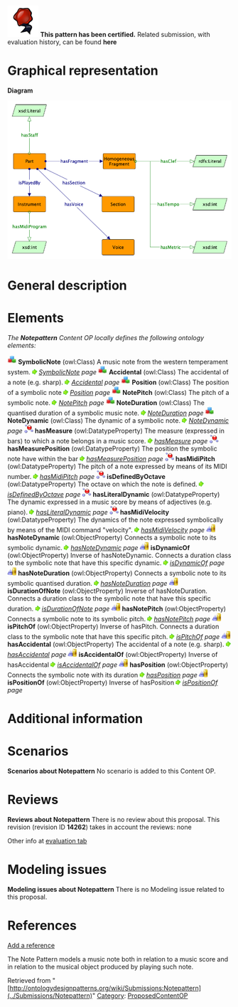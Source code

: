 [![](../images/thumb/b/b5/Certified.png/70px-Certified.png)](../Image/Certified.png "Certified.png") __This pattern has been certified.__
Related submission, with evaluation history, can be found __here__





#  Graphical representation


__Diagram__




[![Image:Scorepart_pattern.png](../images/0/02/Scorepart_pattern.png)](../Image/Scorepart_pattern.png "Image:Scorepart_pattern.png")




#  General description


  




#  Elements


_The __Notepattern__ Content OP locally defines the following ontology elements:_



[![Class](../images/thumb/2/27/Class.gif/20px-Class.gif)](../Image/Class.gif "Class") __SymbolicNote__ (owl:Class) A music note from the western temperament system. 
 [![](../images/thumb/8/87/ArrowRight.gif/11px-ArrowRight.gif)](../Image/ArrowRight.gif "ArrowRight.gif") _[SymbolicNote](../Submissions/Notepattern/SymbolicNote "Submissions:Notepattern/SymbolicNote") page_
[![Class](../images/thumb/2/27/Class.gif/20px-Class.gif)](../Image/Class.gif "Class") __Accidental__ (owl:Class) The accidental of a note (e.g. sharp). 
 [![](../images/thumb/8/87/ArrowRight.gif/11px-ArrowRight.gif)](../Image/ArrowRight.gif "ArrowRight.gif") _[Accidental](../Submissions/Notepattern/Accidental "Submissions:Notepattern/Accidental") page_
[![Class](../images/thumb/2/27/Class.gif/20px-Class.gif)](../Image/Class.gif "Class") __Position__ (owl:Class) The position of a symbolic note 
 [![](../images/thumb/8/87/ArrowRight.gif/11px-ArrowRight.gif)](../Image/ArrowRight.gif "ArrowRight.gif") _[Position](../Submissions/Notepattern/Position "Submissions:Notepattern/Position") page_
[![Class](../images/thumb/2/27/Class.gif/20px-Class.gif)](../Image/Class.gif "Class") __NotePitch__ (owl:Class) The pitch of a symbolic note. 
 [![](../images/thumb/8/87/ArrowRight.gif/11px-ArrowRight.gif)](../Image/ArrowRight.gif "ArrowRight.gif") _[NotePitch](../Submissions/Notepattern/NotePitch "Submissions:Notepattern/NotePitch") page_
[![Class](../images/thumb/2/27/Class.gif/20px-Class.gif)](../Image/Class.gif "Class") __NoteDuration__ (owl:Class) The quantised duration of a symbolic music note. 
 [![](../images/thumb/8/87/ArrowRight.gif/11px-ArrowRight.gif)](../Image/ArrowRight.gif "ArrowRight.gif") _[NoteDuration](../Submissions/Notepattern/NoteDuration "Submissions:Notepattern/NoteDuration") page_
[![Class](../images/thumb/2/27/Class.gif/20px-Class.gif)](../Image/Class.gif "Class") __NoteDynamic__ (owl:Class) The dynamic of a symbolic note. 
 [![](../images/thumb/8/87/ArrowRight.gif/11px-ArrowRight.gif)](../Image/ArrowRight.gif "ArrowRight.gif") _[NoteDynamic](../Submissions/Notepattern/NoteDynamic "Submissions:Notepattern/NoteDynamic") page_
[![DatatypeProperty](../images/thumb/a/a5/DatatypeProperty.gif/20px-DatatypeProperty.gif)](../Image/DatatypeProperty.gif "DatatypeProperty") __hasMeasure__ (owl:DatatypeProperty) The measure (expressed in bars) to which a note belongs in a music score. 
 [![](../images/thumb/8/87/ArrowRight.gif/11px-ArrowRight.gif)](../Image/ArrowRight.gif "ArrowRight.gif") _[hasMeasure](../Submissions/Notepattern/hasMeasure "Submissions:Notepattern/hasMeasure") page_
[![DatatypeProperty](../images/thumb/a/a5/DatatypeProperty.gif/20px-DatatypeProperty.gif)](../Image/DatatypeProperty.gif "DatatypeProperty") __hasMeasurePosition__ (owl:DatatypeProperty) The position the symbolic note have within the bar 
 [![](../images/thumb/8/87/ArrowRight.gif/11px-ArrowRight.gif)](../Image/ArrowRight.gif "ArrowRight.gif") _[hasMeasurePosition](../Submissions/Notepattern/hasMeasurePosition "Submissions:Notepattern/hasMeasurePosition") page_
[![DatatypeProperty](../images/thumb/a/a5/DatatypeProperty.gif/20px-DatatypeProperty.gif)](../Image/DatatypeProperty.gif "DatatypeProperty") __hasMidiPitch__ (owl:DatatypeProperty) The pitch of a note expressed by means of its MIDI number. 
 [![](../images/thumb/8/87/ArrowRight.gif/11px-ArrowRight.gif)](../Image/ArrowRight.gif "ArrowRight.gif") _[hasMidiPitch](../Submissions/Notepattern/hasMidiPitch "Submissions:Notepattern/hasMidiPitch") page_
[![DatatypeProperty](../images/thumb/a/a5/DatatypeProperty.gif/20px-DatatypeProperty.gif)](../Image/DatatypeProperty.gif "DatatypeProperty") __isDefinedByOctave__ (owl:DatatypeProperty) The octave on which the note is defined. 
 [![](../images/thumb/8/87/ArrowRight.gif/11px-ArrowRight.gif)](../Image/ArrowRight.gif "ArrowRight.gif") _[isDefinedByOctave](../Submissions/Notepattern/isDefinedByOctave "Submissions:Notepattern/isDefinedByOctave") page_
[![DatatypeProperty](../images/thumb/a/a5/DatatypeProperty.gif/20px-DatatypeProperty.gif)](../Image/DatatypeProperty.gif "DatatypeProperty") __hasLiteralDynamic__ (owl:DatatypeProperty) The dynamic expressed in a music score by means of adjectives (e.g. piano). 
 [![](../images/thumb/8/87/ArrowRight.gif/11px-ArrowRight.gif)](../Image/ArrowRight.gif "ArrowRight.gif") _[hasLiteralDynamic](../Submissions/Notepattern/hasLiteralDynamic "Submissions:Notepattern/hasLiteralDynamic") page_
[![DatatypeProperty](../images/thumb/a/a5/DatatypeProperty.gif/20px-DatatypeProperty.gif)](../Image/DatatypeProperty.gif "DatatypeProperty") __hasMidiVelocity__ (owl:DatatypeProperty) The dynamics of the note expressed symbolically by means of the MIDI command "velocity". 
 [![](../images/thumb/8/87/ArrowRight.gif/11px-ArrowRight.gif)](../Image/ArrowRight.gif "ArrowRight.gif") _[hasMidiVelocity](../Submissions/Notepattern/hasMidiVelocity "Submissions:Notepattern/hasMidiVelocity") page_
[![ObjectProperty](../images/thumb/c/c3/ObjectProperty.gif/20px-ObjectProperty.gif)](../Image/ObjectProperty.gif "ObjectProperty") __hasNoteDynamic__ (owl:ObjectProperty) Connects a symbolic note to its symbolic dynamic. 
 [![](../images/thumb/8/87/ArrowRight.gif/11px-ArrowRight.gif)](../Image/ArrowRight.gif "ArrowRight.gif") _[hasNoteDynamic](../Submissions/Notepattern/hasNoteDynamic "Submissions:Notepattern/hasNoteDynamic") page_
[![ObjectProperty](../images/thumb/c/c3/ObjectProperty.gif/20px-ObjectProperty.gif)](../Image/ObjectProperty.gif "ObjectProperty") __isDynamicOf__ (owl:ObjectProperty) Inverse of hasNoteDynamic. Connects a duration class to the symbolic note that have this specific dynamic. 
 [![](../images/thumb/8/87/ArrowRight.gif/11px-ArrowRight.gif)](../Image/ArrowRight.gif "ArrowRight.gif") _[isDynamicOf](../Submissions/Notepattern/isDynamicOf "Submissions:Notepattern/isDynamicOf") page_
[![ObjectProperty](../images/thumb/c/c3/ObjectProperty.gif/20px-ObjectProperty.gif)](../Image/ObjectProperty.gif "ObjectProperty") __hasNoteDuration__ (owl:ObjectProperty) Connects a symbolic note to its symbolic quantised duration. 
 [![](../images/thumb/8/87/ArrowRight.gif/11px-ArrowRight.gif)](../Image/ArrowRight.gif "ArrowRight.gif") _[hasNoteDuration](../Submissions/Notepattern/hasNoteDuration "Submissions:Notepattern/hasNoteDuration") page_
[![ObjectProperty](../images/thumb/c/c3/ObjectProperty.gif/20px-ObjectProperty.gif)](../Image/ObjectProperty.gif "ObjectProperty") __isDurationOfNote__ (owl:ObjectProperty) Inverse of hasNoteDuration. Connects a duration class to the symbolic note that have this specific duration. 
 [![](../images/thumb/8/87/ArrowRight.gif/11px-ArrowRight.gif)](../Image/ArrowRight.gif "ArrowRight.gif") _[isDurationOfNote](../Submissions/Notepattern/isDurationOfNote "Submissions:Notepattern/isDurationOfNote") page_
[![ObjectProperty](../images/thumb/c/c3/ObjectProperty.gif/20px-ObjectProperty.gif)](../Image/ObjectProperty.gif "ObjectProperty") __hasNotePitch__ (owl:ObjectProperty) Connects a symbolic note to its symbolic pitch. 
 [![](../images/thumb/8/87/ArrowRight.gif/11px-ArrowRight.gif)](../Image/ArrowRight.gif "ArrowRight.gif") _[hasNotePitch](../Submissions/Notepattern/hasNotePitch "Submissions:Notepattern/hasNotePitch") page_
[![ObjectProperty](../images/thumb/c/c3/ObjectProperty.gif/20px-ObjectProperty.gif)](../Image/ObjectProperty.gif "ObjectProperty") __isPitchOf__ (owl:ObjectProperty) Inverse of hasPitch. Connects a duration class to the symbolic note that have this specific pitch. 
 [![](../images/thumb/8/87/ArrowRight.gif/11px-ArrowRight.gif)](../Image/ArrowRight.gif "ArrowRight.gif") _[isPitchOf](../Submissions/Notepattern/isPitchOf "Submissions:Notepattern/isPitchOf") page_
[![ObjectProperty](../images/thumb/c/c3/ObjectProperty.gif/20px-ObjectProperty.gif)](../Image/ObjectProperty.gif "ObjectProperty") __hasAccidental__ (owl:ObjectProperty) The accidental of a note (e.g. sharp). 
 [![](../images/thumb/8/87/ArrowRight.gif/11px-ArrowRight.gif)](../Image/ArrowRight.gif "ArrowRight.gif") _[hasAccidental](../Submissions/Notepattern/hasAccidental "Submissions:Notepattern/hasAccidental") page_
[![ObjectProperty](../images/thumb/c/c3/ObjectProperty.gif/20px-ObjectProperty.gif)](../Image/ObjectProperty.gif "ObjectProperty") __isAccidentalOf__ (owl:ObjectProperty) Inverse of hasAccidental 
 [![](../images/thumb/8/87/ArrowRight.gif/11px-ArrowRight.gif)](../Image/ArrowRight.gif "ArrowRight.gif") _[isAccidentalOf](../Submissions/Notepattern/isAccidentalOf "Submissions:Notepattern/isAccidentalOf") page_
[![ObjectProperty](../images/thumb/c/c3/ObjectProperty.gif/20px-ObjectProperty.gif)](../Image/ObjectProperty.gif "ObjectProperty") __hasPosition__ (owl:ObjectProperty) Connects the symbolic note with its duration 
 [![](../images/thumb/8/87/ArrowRight.gif/11px-ArrowRight.gif)](../Image/ArrowRight.gif "ArrowRight.gif") _[hasPosition](../Submissions/Notepattern/hasPosition "Submissions:Notepattern/hasPosition") page_
[![ObjectProperty](../images/thumb/c/c3/ObjectProperty.gif/20px-ObjectProperty.gif)](../Image/ObjectProperty.gif "ObjectProperty") __isPositionOf__ (owl:ObjectProperty) Inverse of hasPosition 
 [![](../images/thumb/8/87/ArrowRight.gif/11px-ArrowRight.gif)](../Image/ArrowRight.gif "ArrowRight.gif") _[isPositionOf](../Submissions/Notepattern/isPositionOf "Submissions:Notepattern/isPositionOf") page_
  




#  Additional information


#  Scenarios



__Scenarios about Notepattern__
No scenario is added to this Content OP.




#  Reviews



__Reviews about Notepattern__
There is no review about this proposal.
This revision (revision ID __14262__) takes in account the reviews: none


Other info at [evaluation tab](http://ontologydesignpatterns.org/wiki/index.php?title=Submissions:Notepattern&action=evaluation "http://ontologydesignpatterns.org/wiki/index.php?title=Submissions:Notepattern&action=evaluation")




#  Modeling issues



__Modeling issues about Notepattern__
There is no Modeling issue related to this proposal.




#  References


[Add a reference](index.php@title=Odp%253AAdd_reference&subject=../Submissions/Notepattern "http://ontologydesignpatterns.org/wiki/index.php?title=Odp:Add_reference&subject=Submissions%3ANotepattern")


  

The Note Pattern models a music note both in relation to a music score and in relation to the musical object produced by playing such note.





Retrieved from "[http://ontologydesignpatterns.org/wiki/Submissions:Notepattern](../Submissions/Notepattern)"
 [Category](http://ontologydesignpatterns.org/wiki/Special:Categories "Special:Categories"): [ProposedContentOP](../Category/ProposedContentOP "Category:ProposedContentOP")